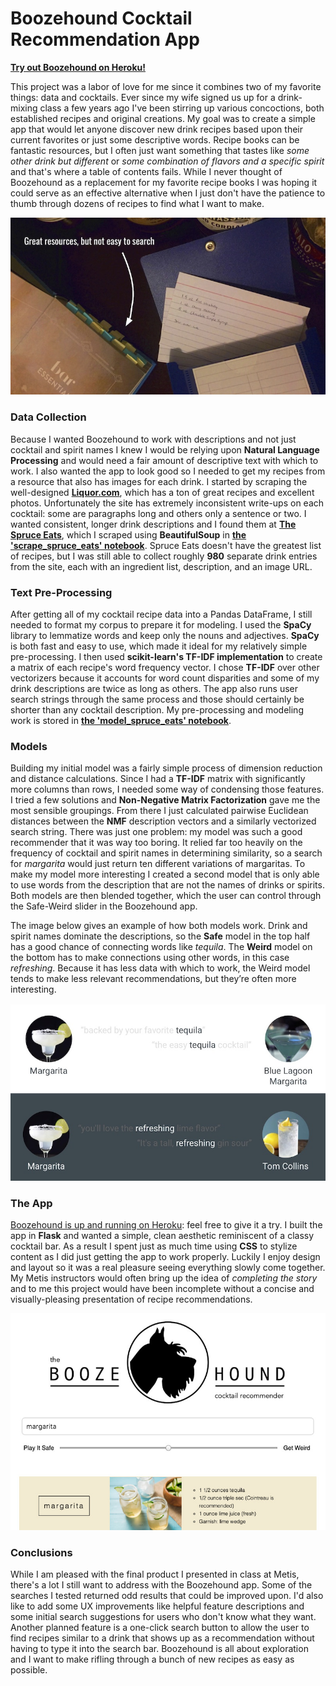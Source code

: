 # Boozehound Cocktail Recommendation App

[**Try out Boozehound on Heroku!**](https://lw-boozehound.herokuapp.com/)

This project was a labor of love for me since it combines two of my favorite things: data and cocktails. Ever since my wife signed us up for a drink-mixing class a few years ago I've been stirring up various concoctions, both established recipes and original creations. My goal was to create a simple app that would let anyone discover new drink recipes based upon their current favorites or just some descriptive words. Recipe books can be fantastic resources, but I often just want something that tastes like *some other drink but different* or *some combination of flavors and a specific spirit* and that's where a table of contents fails. While I never thought of Boozehound as a replacement for my favorite recipe books I was hoping it could serve as an effective alternative when I just don't have the patience to thumb through dozens of recipes to find what I want to make.

![Photo of a book and index cards containing cocktail recipes](img/resources.jpg)

### Data Collection

Because I wanted Boozehound to work with descriptions and not just cocktail and spirit names I knew I would be relying upon **Natural Language Processing** and would need a fair amount of descriptive text with which to work. I also wanted the app to look good so I needed to get my recipes from a resource that also has images for each drink. I started by scraping the well-designed [**Liquor.com**](https://www.liquor.com), which has a ton of great recipes and excellent photos. Unfortunately the site has extremely inconsistent write-ups on each cocktail: some are paragraphs long and others only a sentence or two. I wanted consistent, longer drink descriptions and I found them at [**The Spruce Eats**](https://www.thespruceeats.com), which I scraped using **BeautifulSoup** in [**the 'scrape_spruce_eats' notebook**](work/scrape_spruce_eats.ipynb). Spruce Eats doesn't have the greatest list of recipes, but I was still able to collect roughly **980** separate drink entries from the site, each with an ingredient list, description, and an image URL.

### Text Pre-Processing

After getting all of my cocktail recipe data into a Pandas DataFrame, I still needed to format my corpus to prepare it for modeling. I used the **SpaCy** library to lemmatize words and keep only the nouns and adjectives. **SpaCy** is both fast and easy to use, which made it ideal for my relatively simple pre-processing. I then used **scikit-learn's TF-IDF implementation** to create a matrix of each recipe's word frequency vector. I chose **TF-IDF** over other vectorizers because it accounts for word count disparities and some of my drink descriptions are twice as long as others. The app also runs user search strings through the same process and those should certainly be shorter than any cocktail description. My pre-processing and modeling work is stored in [**the 'model_spruce_eats' notebook**](work/model_spruce_eats.ipynb).

### Models

Building my initial model was a fairly simple process of dimension reduction and distance calculations. Since I had a **TF-IDF** matrix with significantly more columns than rows, I needed some way of condensing those features. I tried a few solutions and **Non-Negative Matrix Factorization** gave me the most sensible groupings. From there I just calculated pairwise Euclidean distances between the **NMF** description vectors and a similarly vectorized search string. There was just one problem: my model was such a good recommender that it was way too boring. It relied far too heavily on the frequency of cocktail and spirit names in determining similarity, so a search for *margarita* would just return ten different variations of margaritas. To make my model more interesting I created a second model that is only able to use words from the description that are not the names of drinks or spirits. Both models are then blended together, which the user can control through the Safe-Weird slider in the Boozehound app.

The image below gives an example of how both models work. Drink and spirit names dominate the descriptions, so the **Safe** model in the top half has a good chance of connecting words like *tequila*. The **Weird** model on the bottom has to make connections using other words, in this case *refreshing*. Because it has less data with which to work, the Weird model tends to make less relevant recommendations, but they’re often more interesting.

![Chart showing an example of Safe and Fun model word similarities](img/models.jpg)

### The App

[Boozehound is up and running on Heroku](https://lw-boozehound.herokuapp.com/): feel free to give it a try. I built the app in **Flask** and wanted a simple, clean aesthetic reminiscent of a classy cocktail bar. As a result I spent just as much time using **CSS** to stylize content as I did just getting the app to work properly. Luckily I enjoy design and layout so it was a real pleasure seeing everything slowly come together. My Metis instructors would often bring up the idea of *completing the story* and to me this project would have been incomplete without a concise and visually-pleasing presentation of recipe recommendations.

![Picture of the Boozehound app](img/app.jpg)

### Conclusions

While I am pleased with the final product I presented in class at Metis, there's a lot I still want to address with the Boozehound app. Some of the searches I tested returned odd results that could be improved upon. I'd also like to add some UX improvements like helpful feature descriptions and some initial search suggestions for users who don't know what they want. Another planned feature is a one-click search button to allow the user to find recipes similar to a drink that shows up as a recommendation without having to type it into the search bar. Boozehound is all about exploration and I want to make rifling through a bunch of new recipes as easy as possible.

